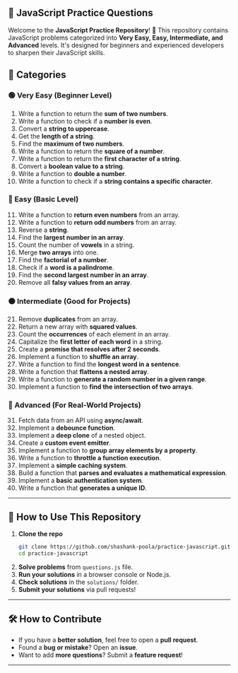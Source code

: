 ## 📌 JavaScript Practice Questions

Welcome to the **JavaScript Practice Repository**! 🚀 This repository contains JavaScript problems categorized into **Very Easy, Easy, Intermediate, and Advanced** levels. It's designed for beginners and experienced developers to sharpen their JavaScript skills.

## 📂 Categories

### 🟢 Very Easy (Beginner Level)
1. Write a function to return the **sum of two numbers**.
2. Write a function to check if a **number is even**.
3. Convert a **string to uppercase**.
4. Get the **length of a string**.
5. Find the **maximum of two numbers**.
6. Write a function to return the **square of a number**.
7. Write a function to return the **first character of a string**.
8. Convert a **boolean value to a string**.
9. Write a function to **double a number**.
10. Write a function to check if a **string contains a specific character**.

### 🔵 Easy (Basic Level)
11. Write a function to **return even numbers** from an array.
12. Write a function to **return odd numbers** from an array.
13. Reverse a **string**.
14. Find the **largest number in an array**.
15. Count the number of **vowels** in a string.
16. Merge **two arrays** into one.
17. Find the **factorial of a number**.
18. Check if a **word is a palindrome**.
19. Find the **second largest number in an array**.
20. Remove all **falsy values from an array**.

### 🟠 Intermediate (Good for Projects)
21. Remove **duplicates** from an array.
22. Return a new array with **squared values**.
23. Count the **occurrences** of each element in an array.
24. Capitalize the **first letter of each word** in a string.
25. Create a **promise that resolves after 2 seconds**.
26. Implement a function to **shuffle an array**.
27. Write a function to find the **longest word in a sentence**.
28. Write a function that **flattens a nested array**.
29. Write a function to **generate a random number in a given range**.
30. Implement a function to **find the intersection of two arrays**.

### 🔴 Advanced (For Real-World Projects)
31. Fetch data from an API using **async/await**.
32. Implement a **debounce function**.
33. Implement a **deep clone** of a nested object.
34. Create a **custom event emitter**.
35. Implement a function to **group array elements by a property**.
36. Write a function to **throttle a function execution**.
37. Implement a **simple caching system**.
38. Build a function that **parses and evaluates a mathematical expression**.
39. Implement a **basic authentication system**.
40. Write a function that **generates a unique ID**.

---

## 📌 How to Use This Repository
1. **Clone the repo**
   ```sh
   git clone https://github.com/shashank-poola/practice-javascript.git
   cd practice-javascript
   ```
2. **Solve problems** from `questions.js` file.
3. **Run your solutions** in a browser console or Node.js.
4. **Check solutions** in the `solutions/` folder.
5. **Submit your solutions** via pull requests!

---

## 🛠️ How to Contribute
- If you have a **better solution**, feel free to open a **pull request**.
- Found a **bug or mistake**? Open an **issue**.
- Want to add **more questions**? Submit a **feature request**!

---

